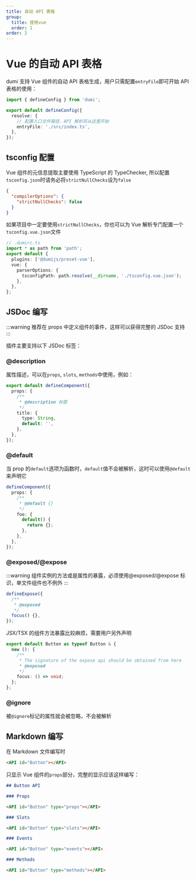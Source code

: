 ```yaml
---
title: 自动 API 表格
group:
  title: 使用vue
  order: 1
order: 2
---
```


# Vue 的自动 API 表格

dumi 支持 Vue 组件的自动 API 表格生成，用户只需配置`entryFile`即可开始 API 表格的使用：

```ts
import { defineConfig } from 'dumi';

export default defineConfig({
  resolve: {
    // 配置入口文件路径，API 解析将从这里开始
    entryFile: './src/index.ts',
  },
});
```

## tsconfig 配置

Vue 组件的元信息提取主要使用 TypeScript 的 TypeChecker, 所以配置`tsconfig.json`时请务必将`strictNullChecks`设为`false`

```json
{
  "compilerOptions": {
    "strictNullChecks": false
  }
}
```

如果项目中一定要使用`strictNullChecks`，你也可以为 Vue 解析专门配置一个`tsconfig.vue.json`文件

```ts
// .dumirc.ts
import * as path from 'path';
export default {
  plugins: ['@dumijs/preset-vue'],
  vue: {
    parserOptions: {
      tsconfigPath: path.resolve(__dirname, './tsconfig.vue.json');
    },
  },
};

```

## JSDoc 编写

:::warning
推荐在 props 中定义组件的事件，这样可以获得完整的 JSDoc 支持
:::

插件主要支持以下 JSDoc 标签：

### @description

属性描述，可以在`props`, `slots`, `methods`中使用，例如：

```ts
export default defineComponent({
  props: {
    /**
     * @description 标题
     */
    title: {
      type: String,
      default: '',
    },
  },
});
```

### @default

当 prop 的`default`选项为函数时，`default`值不会被解析，这时可以使用`@default`来声明它

```ts
defineComponent({
  props: {
    /**
     * @default {}
     */
    foo: {
      default() {
        return {};
      },
    },
  },
});
```

### @exposed/@expose

:::warning
组件实例的方法或是属性的暴露，必须使用@exposed/@expose 标识，单文件组件也不例外
:::

```ts
defineExpose({
  /**
   * @exposed
   */
  focus() {},
});
```

JSX/TSX 的组件方法暴露比较麻烦，需要用户另外声明

```ts
export default Button as typeof Button & {
  new (): {
    /**
     * The signature of the expose api should be obtained from here
     * @exposed
     */
    focus: () => void;
  };
};
```

### @ignore

被`@ignore`标记的属性就会被忽略，不会被解析

## Markdown 编写

在 Markdown 文件编写时

```md
<API id="Button"></API>
```

只显示 Vue 组件的`props`部分，完整的显示应该这样编写：

```md
## Button API

### Props

<API id="Button" type="props"></API>

### Slots

<API id="Button" type="slots"></API>

### Events

<API id="Button" type="events"></API>

### Methods

<API id="Button" type="methods"></API>
```
